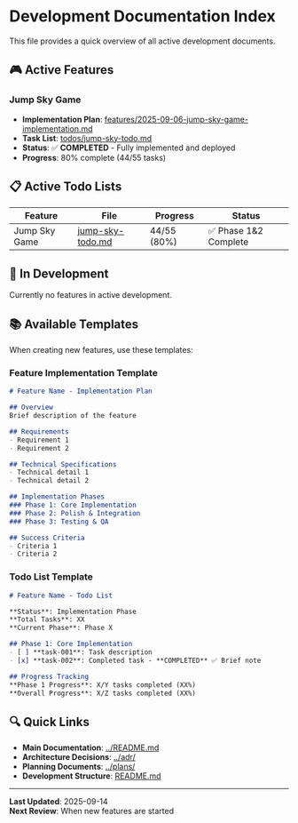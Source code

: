 # Development Documentation Index

This file provides a quick overview of all active development documents.

## 🎮 Active Features

### Jump Sky Game
- **Implementation Plan**: [features/2025-09-06-jump-sky-game-implementation.md](features/2025-09-06-jump-sky-game-implementation.md)
- **Task List**: [todos/jump-sky-todo.md](todos/jump-sky-todo.md)  
- **Status**: ✅ **COMPLETED** - Fully implemented and deployed
- **Progress**: 80% complete (44/55 tasks)

## 📋 Active Todo Lists

| Feature | File | Progress | Status |
|---------|------|----------|--------|
| Jump Sky Game | [jump-sky-todo.md](todos/jump-sky-todo.md) | 44/55 (80%) | ✅ Phase 1&2 Complete |

## 🔄 In Development

Currently no features in active development.

## 📚 Available Templates

When creating new features, use these templates:

### Feature Implementation Template
```markdown
# Feature Name - Implementation Plan

## Overview
Brief description of the feature

## Requirements
- Requirement 1
- Requirement 2

## Technical Specifications
- Technical detail 1
- Technical detail 2

## Implementation Phases
### Phase 1: Core Implementation
### Phase 2: Polish & Integration  
### Phase 3: Testing & QA

## Success Criteria
- Criteria 1
- Criteria 2
```

### Todo List Template
```markdown
# Feature Name - Todo List

**Status**: Implementation Phase
**Total Tasks**: XX
**Current Phase**: Phase X

## Phase 1: Core Implementation
- [ ] **task-001**: Task description
- [x] **task-002**: Completed task - **COMPLETED** ✅ Brief note

## Progress Tracking
**Phase 1 Progress**: X/Y tasks completed (XX%)
**Overall Progress**: X/Z tasks completed (XX%)
```

## 🔍 Quick Links

- **Main Documentation**: [../README.md](../README.md)
- **Architecture Decisions**: [../adr/](../adr/)
- **Planning Documents**: [../plans/](../plans/)
- **Development Structure**: [README.md](README.md)

---

**Last Updated**: 2025-09-14  
**Next Review**: When new features are started